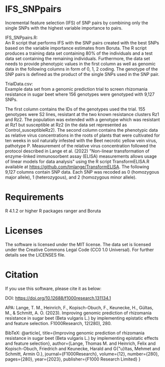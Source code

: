 # IFS_SNPpairs
Incremental feature selection (IFS) of SNP pairs by combining only the single SNPs with the highest variable importance to pairs. 

IFS_SNPpairs.R:  
An R script that performs IFS with the SNP pairs created with the best SNPs based on the variable importance estimates from Boruta.
The R script produces a training data set containing 80% of the individuals and a test data set containing the remaining individuals. 
Furthermore, the data set needs to provide phenotypic values in the first column as well as genomic data in the following columns in form of 0, 1, 2 coding. 
The genotype of the SNP pairs is defined as the product of the single SNPs used in the SNP pair. 

TrialData.csv:  
Example data set from a genomic prediction trial to screen rhizomania resistance in sugar beet where 156 genotypes were genotyped with 9,127 SNPs. 

The first column contains the IDs of the genotypes used the trial. 155 genotypes were S2 lines, resistant at the two known resistance clusters Rz1 and Rz2. 
The population was extended with a genotype which was resistant at Rz1 but susceptible at Rz2 (in the data set represented as Control_susceptibleRz2). 
The second column contains the phenotypic data as relative virus concentrations in the roots of plants that were cultivated for ten weeks in soil naturally infested with the Beet necrotic yellow vein virus, pathotype P.
Measurement of the relative virus concentration followed the protocol described in Lange et al. (2022) "Non-linear transformation of enzyme-linked immunosorbent assay (ELISA) measurements allows usage of linear models for data analysis" using the R script TransformELISA.R available at https://github.com/tmlange/TransformELISA. 
The following 9,127 columns contain SNP data. Each SNP was recoded as 0 (homozygous major allele), 1 (heterozygous), and 2 (homozygous minor allele). 


# Requirements
R 4.1.2 or higher
R packages ranger and Boruta

# Licenses
The software is licensed under the MIT license. The data set is licensed under the Creative Commons Legal Code (CC0 1.0 Universal). For further details see the LICENSES file. 

# Citation
If you use this software, please cite it as below:

DOI: 
https://doi.org/10.12688/f1000research.131134.1

APA:
Lange, T. M., Heinrich, F., Kopisch-Obuch, F., Keunecke, H., Gültas, M., & Schmitt, A. O. (2023). Improving genomic prediction of rhizomania resistance in 
sugar beet (Beta vulgaris L.) by implementing epistatic effects and feature selection. F1000Research, 12(280), 280.

BibTeX:
@article{,
  title={Improving genomic prediction of rhizomania resistance in sugar beet (Beta vulgaris L.) by implementing epistatic effects and feature selection},
  author={Lange, Thomas M. and Heinrich, Felix and Kopisch-Obuch, Friedrich and Keunecke, Harald and G{\"u}ltas, Mehmet and Schmitt, Armin O.},
  journal={F1000Research},
  volume={12},
  number={280},
  pages={280},
  year={2023},
  publisher={F1000 Research Limited}
}
